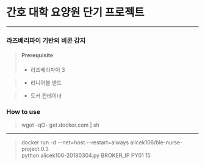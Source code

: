 # 간호 대학 요양원 단기 프로젝트
---
### **라즈베리파이 기반의 비콘 감지**

> #### Prerequisite
>  * 라즈베리파이 3

>  * 리니어블 밴드

>  * 도커 컨테이너

### How to use

>  wget -qO- get.docker.com | sh

---
>  docker run -d --net=host --restart=always alicek106/ble-nurse-project:0.3 \
python alicek106-20180304.py BROKER_IP PY01 15
